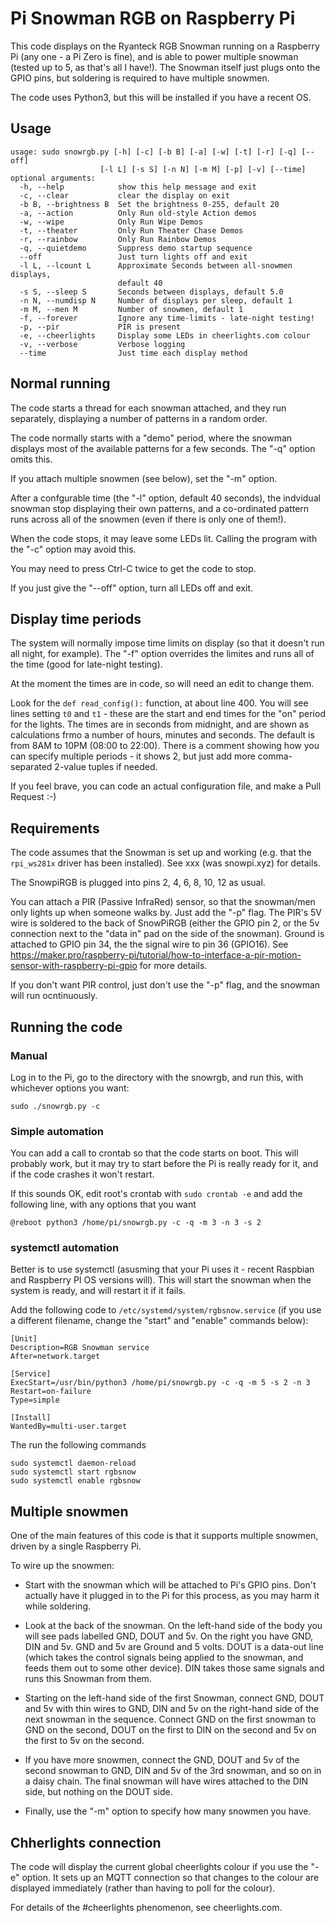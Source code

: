 # Pi Snowman RGB on Raspberry Pi

This code displays on the Ryanteck RGB Snowman running on a Raspberry Pi
(any one - a Pi Zero is fine), and is able to power multiple snowman
(tested up to 5, as that's all I have!).
The Snowman itself just plugs onto the GPIO pins, but soldering is
required to have multiple snowmen.

The code uses Python3, but this will be installed if you have a recent OS.

## Usage

    usage: sudo snowrgb.py [-h] [-c] [-b B] [-a] [-w] [-t] [-r] [-q] [--off]
                        [-l L] [-s S] [-n N] [-m M] [-p] [-v] [--time]
    optional arguments:
      -h, --help            show this help message and exit
      -c, --clear           clear the display on exit
      -b B, --brightness B  Set the brightness 0-255, default 20
      -a, --action          Only Run old-style Action demos
      -w, --wipe            Only Run Wipe Demos
      -t, --theater         Only Run Theater Chase Demos
      -r, --rainbow         Only Run Rainbow Demos
      -q, --quietdemo       Suppress demo startup sequence
      --off                 Just turn lights off and exit
      -l L, --lcount L      Approximate Seconds between all-snowmen displays,
                            default 40
      -s S, --sleep S       Seconds between displays, default 5.0
      -n N, --numdisp N     Number of displays per sleep, default 1
      -m M, --men M         Number of snowmen, default 1
      -f, --forever         Ignore any time-limits - late-night testing!
      -p, --pir             PIR is present
      -e, --cheerlights     Display some LEDs in cheerlights.com colour
      -v, --verbose         Verbose logging
      --time                Just time each display method

## Normal running

The code starts a thread for each snowman attached, and they run separately,
displaying a number of patterns in a random order.

The code normally starts with a "demo" period, where the snowman displays
most of the available patterns for a few seconds. The "-q" option omits this.

If you attach multiple snowmen (see below), set the "-m" option.

After a confgurable time (the "-l" option, default 40 seconds), the indvidual
snowman stop displaying their own patterns, and a co-ordinated pattern runs
across all of the snowmen (even if there is only one of them!).

When the code stops, it may leave some LEDs lit. Calling the program with
the "-c" option may avoid this.

You may need to press Ctrl-C twice to get the code to stop.

If you just give the "--off" option, turn all LEDs off and exit.

## Display time periods

The system will normally impose time limits on display (so that it doesn't
run all night, for example). The  "-f" option overrides the limites and runs
all of the time (good for late-night testing).

At the moment the times are in code, so will need an edit to change them.

Look for the `def read_config():` function, at about line 400.
You will see lines setting `t0` and `t1` - these are the start and
end times for the "on" period for the lights. The times are in seconds
from midnight, and are shown as calculations frmo a number of hours,
minutes and seconds. The default is from 8AM to 10PM (08:00 to 22:00).
There is a comment showing how you can specify multiple periods -
it shows 2, but just add more comma-separated 2-value tuples if needed.

If you feel brave, you can code an actual configuration file, and make
a Pull Request :-)

## Requirements 

The code assumes that the Snowman is set up and working (e.g. that the
`rpi_ws281x` driver has been installed). See xxx (was snowpi.xyz) for details.

The SnowpiRGB is plugged into pins 2, 4, 6, 8, 10, 12 as usual.

You can attach a PIR (Passive InfraRed) sensor, so that the snowman/men only
lights up when someone walks by. Just add the "-p" flag. The PIR's 5V wire
is soldered to the back of SnowPiRGB (either the GPIO pin 2, or the 5v
connection next to the "data in" pad on the side of the snowman). Ground is
attached to GPIO pin 34, the the signal wire to pin 36 (GPIO16).  See
https://maker.pro/raspberry-pi/tutorial/how-to-interface-a-pir-motion-sensor-with-raspberry-pi-gpio
for more details.

If you don't want PIR control, just don't use the "-p" flag, and the snowman will run ocntinuously.

## Running the code

### Manual

Log in to the Pi, go to the directory with the snowrgb, and run this,
with whichever options you want:

    sudo ./snowrgb.py -c

### Simple automation

You can add a call to crontab so that the code starts on boot.
This will probably work, but it may try to start before the Pi is really
ready for it, and if the code crashes it won't restart.

If this sounds OK, edit root's crontab with `sudo crontab -e` and add the
following line, with any options that you want

    @reboot python3 /home/pi/snowrgb.py -c -q -m 3 -n 3 -s 2

### systemctl automation

Better is to use systemctl (asusming that your Pi uses it - recent Raspbian
and Raspberry PI OS versions will). This will start the snowman when the
system is ready, and will restart it if it fails.

Add the following code to `/etc/systemd/system/rgbsnow.service` (if you use
a different filename, change the "start" and "enable" commands below):

    [Unit]
    Description=RGB Snowman service
    After=network.target

    [Service]
    ExecStart=/usr/bin/python3 /home/pi/snowrgb.py -c -q -m 5 -s 2 -n 3
    Restart=on-failure
    Type=simple

    [Install]
    WantedBy=multi-user.target

The run the following commands

    sudo systemctl daemon-reload
    sudo systemctl start rgbsnow
    sudo systemctl enable rgbsnow

## Multiple snowmen

One of the main features of this code is that it supports multiple snowmen,
driven by a single Raspberry Pi.

To wire up the snowmen:

* Start with the snowman which will be attached to Pi's GPIO pins.
Don't actually have it plugged in to the Pi for this process,
as you may harm it while soldering.

* Look at the back of the snowman. On the left-hand side of the body you
will see pads labelled GND, DOUT and 5v. On the right you have GND, DIN
and 5v. GND and 5v are Ground and 5 volts. DOUT is a data-out line
(which takes the control signals being applied to the snowman,
and feeds them out to some other device).
DIN takes those same signals and runs this Snowman from them.

* Starting on the left-hand side of the first Snowman, connect GND, DOUT
and 5v with thin wires to GND, DIN and 5v on the right-hand side of the
next snowman in the sequence. Connect GND on the first snowman to GND on
the second, DOUT on the first to DIN on the second and 5v on the first to
5v on the second.

* If you have more snowmen, connect the GND, DOUT and 5v of the second
snowman to GND, DIN and 5v of the 3rd snowman, and so on in a daisy chain.
The final snowman will have wires attached to the DIN side, but nothing
on the DOUT side.

* Finally, use the "-m" option to specify how many snowmen you have.

## Chherlights connection

The code will display the current global cheerlights colour if you
use the "-e" option. It sets up an MQTT connection so that changes to the
colour are displayed immediately (rather than having to poll for the colour).

For details of the #cheerlights phenomenon, see cheerlights.com.

